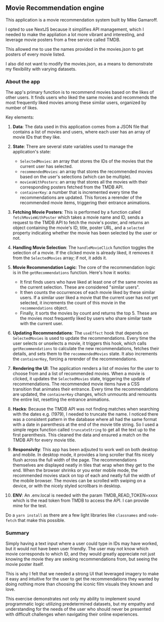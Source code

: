 ## Movie Recommendation engine
This application is a movie recommendation system built by Mike Gamaroff. 

I opted to use NextJS because it simplifies API management, which I needed to make the appliation a lot more vibrant and interesting, and leverage movie posters from a free service called TMDB. 

This allowed me to use the names provided in the movies.json to get posters of every movie listed.

I also did not want to modify the movies.json, as a means to demonstrate my flexibility with varying datasets. 

### About the app

The app's primary function is to recommend movies based on the likes of other users. It finds users who liked the same movies and recommends the most frequently liked movies among these similar users, organized by number of likes.

Key elements:

1. **Data**: The data used in this application comes from a JSON file that contains a list of movies and users, where each user has an array of movie IDs that they like.

2. **State**: There are several state variables used to manage the application's state:
   - `SelectedMovies`: an array that stores the IDs of the movies that the current user has selected.
   - `recommendedMovies`: an array that stores the recommended movies based on the user's selections (which can be multiple).
   - `moviesWithPosters`: an array that stores all the movies with their corresponding posters fetched from the TMDB API.
   - `containerKey`: a number that is incremented every time the recommendations are updated. This forces a rerender of the recommended movie items, triggering their entrance animations.

3. **Fetching Movie Posters**: This is performed by a function called `fetchMovieWithPoster` which takes a movie name and ID, sends a request to the TMDB API to fetch the movie's poster, and returns an object containing the movie's ID, title, poster URL, and a `selected` property indicating whether the movie has been selected by the user or not.

4. **Handling Movie Selection**: The `handleMovieClick` function toggles the selection of a movie. If the clicked movie is already liked, it removes it from the `SelectedMovies` array; if not, it adds it.

5. **Movie Recommendation Logic**: The core of the recommendation logic is in the `getRecommendations` function. Here's how it works:
   - It first finds users who have liked at least one of the same movies as the current selection. These are considered "similar users".
   - It then counts the occurrences of each movie liked by these similar users. If a similar user liked a movie that the current user has not yet selected, it increments the count of this movie in the `recommendations` object.
   - Finally, it sorts the movies by count and returns the top 5. These are the movies most frequently liked by users who share similar taste with the current user.

6. **Updating Recommendations**: The `useEffect` hook that depends on `SelectedMovies` is used to update the recommendations. Every time the user selects or unselects a movie, it triggers this hook, which calls `getRecommendations` to calculate the new recommendations, fetches their details, and sets them to the `recommendedMovies` state. It also increments the `containerKey`, forcing a rerender of the recommendations.

7. **Rendering the UI**: The application renders a list of movies for the user to choose from and a list of recommended movies. When a movie is clicked, it updates the `SelectedMovies` state, triggering the update of recommendations. The recommended movie items have a CSS transition that animates their entrance. Every time the recommendations are updated, the `containerKey` changes, which unmounts and remounts the entire list, resetting the entrance animations.

8. **Hacks**: Because the TMDB API was not finding matches when searching with the dates e.g. (1979), I needed to truncate the name. I noticed there was a consistent pattern in the database where all had the same format with a date in parenthesis at the end of the movie title string. So I used a simple regex function called `truncateString` to get all the text up to the first parenthesis. This cleaned the data and ensured a match on the TMDB API for every movie title.

9. **Responsivity**: This app has been adjsuted to work well on both desktop and mobile. In desktop mode, it provides a long scroller that fits nicely flush across the full width of the page. The recommendations themselves are displayed neatly in tiles that wrap when they get to the end. When the browser shrinks or you enter mobile mode, the recommended movies stack on top of each and neatly full the width of the mobile browser. The movies can be scrolled with swiping on a device, or with the nicely styled scrollbars in desktop.

10. **ENV**: An .env.local is needed with the param TMDB_READ_TOKEN=xxxx which is the read token from TMDB to access the API. I can provide mine for the test.

Do a `yarn install` as there are a few light libraries like `classnames` and `node-fetch` that make this possible.

### Summary

Simply having a text input where a user could type in IDs may have worked, but it would not have been user friendly. The user may not know which movie corresponds to which ID, and they would greatly appreciate not just knowing the movie they are seeking recommendations from, but seeing the movie poster itself.

This is why I felt that we needed a strong UI that leveraged imagery to make it easy and intuitive for the user to get the recommendations they wanted by doing nothing more than choosing the iconic film visuals they known and love.

This exercise demonstrates not only my ability to implement sound programmatic logic utilizing predetermined datasets, but my empathy and understanding for the needs of the user who should never be presented with difficult challenges when navigating their online experiences.